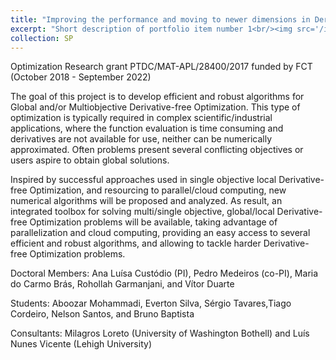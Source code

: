```yaml
---
title: "Improving the performance and moving to newer dimensions in Derivative-Free Optimization"
excerpt: "Short description of portfolio item number 1<br/><img src='/images/500x300.png'>"
collection: SP
---
```

Optimization Research grant PTDC/MAT-APL/28400/2017 funded by FCT (October 2018 - September 2022)

The goal of this project is to develop efficient and robust algorithms for Global and/or Multiobjective Derivative-free Optimization. This type of optimization is typically required in complex scientific/industrial applications, where the function evaluation is time consuming and derivatives are not available for use, neither can be numerically approximated. Often problems present several conflicting objectives or users aspire to obtain global solutions. 

Inspired by successful approaches used in single objective local Derivative-free Optimization, and resourcing to parallel/cloud computing, new numerical algorithms will be proposed and analyzed. As result, an integrated toolbox for solving multi/single objective, global/local Derivative-free Optimization problems will be available, taking advantage of parallelization and cloud computing, providing an easy access to several efficient and robust algorithms, and allowing to tackle harder Derivative-free Optimization problems.


Doctoral Members: Ana Luísa Custódio (PI), Pedro Medeiros (co-PI), Maria do Carmo Brás, Rohollah Garmanjani, and Vítor Duarte

Students: Aboozar Mohammadi, Everton Silva, Sérgio Tavares,Tiago Cordeiro, Nelson Santos, and Bruno Baptista

Consultants: Milagros Loreto (University of Washington Bothell) and Luís Nunes Vicente (Lehigh University)